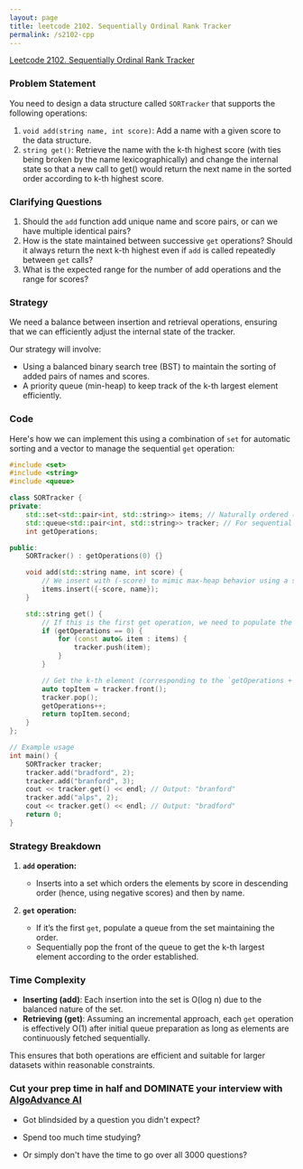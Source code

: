 ```yaml
---
layout: page
title: leetcode 2102. Sequentially Ordinal Rank Tracker
permalink: /s2102-cpp
---
```

[Leetcode 2102. Sequentially Ordinal Rank Tracker](https://algoadvance.github.io/algoadvance/l2102)
### Problem Statement

You need to design a data structure called `SORTracker` that supports the following operations:
1. `void add(string name, int score)`: Add a name with a given score to the data structure.
2. `string get()`: Retrieve the name with the k-th highest score (with ties being broken by the name lexicographically) and change the internal state so that a new call to get() would return the next name in the sorted order according to k-th highest score.

### Clarifying Questions

1. Should the `add` function add unique name and score pairs, or can we have multiple identical pairs?
2. How is the state maintained between successive `get` operations? Should it always return the next k-th highest even if `add` is called repeatedly between `get` calls?
3. What is the expected range for the number of add operations and the range for scores?

### Strategy

We need a balance between insertion and retrieval operations, ensuring that we can efficiently adjust the internal state of the tracker. 

Our strategy will involve:
- Using a balanced binary search tree (BST) to maintain the sorting of added pairs of names and scores.
- A priority queue (min-heap) to keep track of the k-th largest element efficiently.

### Code

Here's how we can implement this using a combination of `set` for automatic sorting and a vector to manage the sequential `get` operation:

```cpp
#include <set>
#include <string>
#include <queue>

class SORTracker {
private:
    std::set<std::pair<int, std::string>> items; // Naturally ordered (score first, then name)
    std::queue<std::pair<int, std::string>> tracker; // For sequential get operations
    int getOperations;

public:
    SORTracker() : getOperations(0) {}

    void add(std::string name, int score) {
        // We insert with (-score) to mimic max-heap behavior using a set
        items.insert({-score, name});
    }

    std::string get() {
        // If this is the first get operation, we need to populate the tracker
        if (getOperations == 0) {
            for (const auto& item : items) {
                tracker.push(item);
            }
        }

        // Get the k-th element (corresponding to the `getOperations + 1`)
        auto topItem = tracker.front();
        tracker.pop();
        getOperations++;
        return topItem.second;
    }
};

// Example usage
int main() {
    SORTracker tracker;
    tracker.add("bradford", 2);
    tracker.add("branford", 3);
    cout << tracker.get() << endl; // Output: "branford"
    tracker.add("alps", 2);
    cout << tracker.get() << endl; // Output: "bradford"
    return 0;
}
```

### Strategy Breakdown

1. **`add` operation:** 
   - Inserts into a set which orders the elements by score in descending order (hence, using negative scores) and then by name.

2. **`get` operation:**
   - If it’s the first `get`, populate a queue from the set maintaining the order.
   - Sequentially pop the front of the queue to get the k-th largest element according to the order established.

### Time Complexity

- **Inserting (add)**: Each insertion into the set is O(log n) due to the balanced nature of the set.
- **Retrieving (get)**: Assuming an incremental approach, each `get` operation is effectively O(1) after initial queue preparation as long as elements are continuously fetched sequentially.

This ensures that both operations are efficient and suitable for larger datasets within reasonable constraints.


### Cut your prep time in half and DOMINATE your interview with [AlgoAdvance AI](https://algoAdvance.com)

- Got blindsided by a question you didn't expect?

- Spend too much time studying?

- Or simply don't have the time to go over all 3000 questions?


